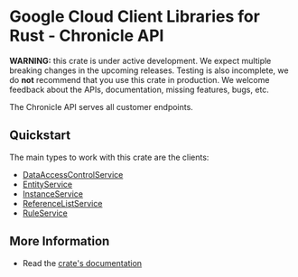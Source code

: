 # Google Cloud Client Libraries for Rust - Chronicle API

<!-- Code generated by sidekick. DO NOT EDIT. -->

**WARNING:** this crate is under active development. We expect multiple breaking
changes in the upcoming releases. Testing is also incomplete, we do **not**
recommend that you use this crate in production. We welcome feedback about the
APIs, documentation, missing features, bugs, etc.

The Chronicle API serves all customer endpoints.

## Quickstart

The main types to work with this crate are the clients:

* [DataAccessControlService]
* [EntityService]
* [InstanceService]
* [ReferenceListService]
* [RuleService]

## More Information

* Read the [crate's documentation](https://docs.rs/google-cloud-chronicle-v1/latest/google-cloud-chronicle-v1)

[DataAccessControlService]: https://docs.rs/google-cloud-chronicle-v1/latest/google_cloud_chronicle_v1/client/struct.DataAccessControlService.html
[EntityService]: https://docs.rs/google-cloud-chronicle-v1/latest/google_cloud_chronicle_v1/client/struct.EntityService.html
[InstanceService]: https://docs.rs/google-cloud-chronicle-v1/latest/google_cloud_chronicle_v1/client/struct.InstanceService.html
[ReferenceListService]: https://docs.rs/google-cloud-chronicle-v1/latest/google_cloud_chronicle_v1/client/struct.ReferenceListService.html
[RuleService]: https://docs.rs/google-cloud-chronicle-v1/latest/google_cloud_chronicle_v1/client/struct.RuleService.html
